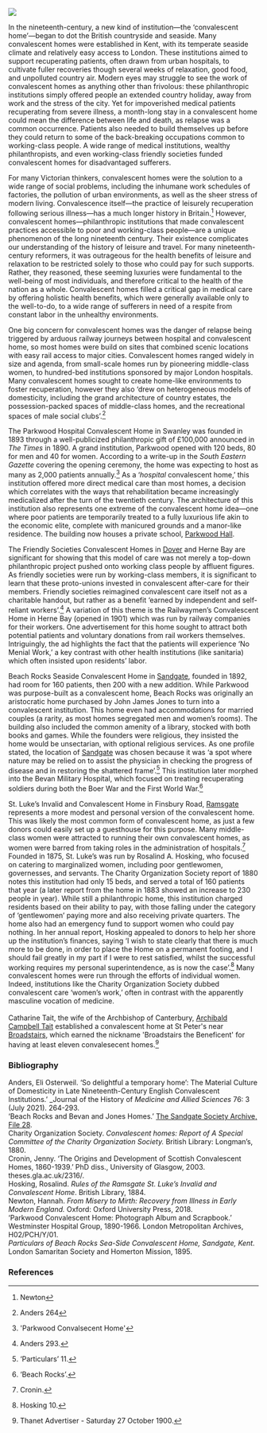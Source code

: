 <a href="https://juncture-digital.org"><img src="https://juncture-digital.org/images/ve-button.png"></a>
<param ve-config title="Convalescent Homes" author="Hosanna Krienke" layout="vtl" banner="/images/banners/19c.jpg" description="Hosanna Krienke discusses the introduction and development of 19th century convalescent homes which were especially important for industrial worker recovery.">

<param ve-entity eid="Q936183" aliases="Tonbridge">
<param ve-entity eid="Q1020364" aliases="Swanley">
<param ve-entity eid="Q179224" aliases="Dover">
<param ve-entity eid="Q1000312" aliases="Sandgate">
<param ve-entity eid="Q736439" aliases="Ramsgate">

<!-- Historical map layers -->
<!-- <param mapwarper mapwarper-id="44832" title="Kent Topo Survey 1860" ve-map-layer/> -->
<param ve-map-layer active allmaps allmaps-id="d93beb8a7cb608af" title="Kent Ordnance Survey 1860"/ >

In the nineteenth-century, a new kind of institution—the ‘convalescent home’—began to dot the British countryside and seaside. Many convalescent homes were established in Kent, with its temperate seaside climate and relatively easy access to London. These institutions aimed to support recuperating patients, often drawn from urban hospitals, to cultivate fuller recoveries though several weeks of relaxation, good food, and unpolluted country air. Modern eyes may struggle to see the work of convalescent homes as anything other than frivolous: these philanthropic institutions simply offered people an extended country holiday, away from work and the stress of the city. Yet for impoverished medical patients recuperating from severe illness, a month-long stay in a convalescent home could mean the difference between life and death, as relapse was a common occurrence.  Patients also needed to build themselves up before they could return to some of the back-breaking occupations common to working-class people. A wide range of medical institutions, wealthy philanthropists, and even working-class friendly societies funded convalescent homes for disadvantaged sufferers. 
<param ve-image url="https://stor.artstor.org/stor/30e6175e-f5e5-4969-a431-a98a9b0c913d" label="Convalescent Home and Church of St Peter's Folkestone" attribution="Kent Maps Online">

For many Victorian thinkers, convalescent homes were the solution to a wide range of social problems, including the inhumane work schedules of factories, the pollution of urban environments, as well as the sheer stress of modern living. Convalescence itself—the practice of leisurely recuperation following serious illness—has a much longer history in Britain.[^ref1]  However, convalescent homes—philanthropic institutions that made convalescent practices accessible to poor and working-class people—are a unique phenomenon of the long nineteenth century. Their existence complicates our understanding of the history of leisure and travel. For many nineteenth-century reformers, it was outrageous for the health benefits of leisure and relaxation to be restricted solely to those who could pay for such supports. Rather, they reasoned, these seeming luxuries were fundamental to the well-being of most individuals, and therefore critical to the health of the nation as a whole. Convalescent homes filled a critical gap in medical care by offering holistic health benefits, which were generally available only to the well-to-do, to a wide range of sufferers in need of a respite from constant labor in the unhealthy environments. 
<param ve-image url="https://upload.wikimedia.org/wikipedia/commons/1/19/Annie_Swynnterton_-_The_Convalescent.jpg" label="The Convalescent, 1887" attribution="Anne Louise Swynnerton, Public domain, via Wikimedia Commons">

One big concern for convalescent homes was the danger of relapse being triggered by arduous railway journeys between hospital and convalescent home, so most homes were build on sites that combined scenic locations with easy rail access to major cities. Convalescent homes ranged widely in size and agenda, from small-scale homes run by pioneering middle-class women, to hundred-bed institutions sponsored by major London hospitals. Many convalescent homes sought to create home-like environments to foster recuperation, however they also ‘drew on heterogeneous models of domesticity, including the grand architecture of country estates, the possession-packed spaces of middle-class homes, and the recreational spaces of male social clubs’.[^ref2]  
<param ve-image url="https://stor.artstor.org/stor/b39e64c7-9ec4-42a9-97d2-d3c1509b5940" label="Herne Bay Convalescent Home" attribution="Photocrom Co., London and Tunbridge Wells">
<param ve-map center="Q1094104" zoom="10">
                     
The Parkwood Hospital Convalescent Home in Swanley was founded in 1893 through a well-publicized philanthropic gift of £100,000 announced in _The Times_ in 1890. A grand institution, Parkwood opened with 120 beds, 80 for men and 40 for women. According to a write-up in the _South Eastern Gazette_ covering the opening ceremony, the home was expecting to host as many as 2,000 patients annually.[^ref3]  As a ‘_hospital_ convalescent home,’ this institution offered more direct medical care than most homes, a decision which correlates with the ways that rehabilitation became increasingly medicalized after the turn of the twentieth century. The architecture of this institution also represents one extreme of the convalescent home idea—one where poor patients are temporarily treated to a fully luxurious life akin to the economic elite, complete with manicured grounds and a manor-like residence. The building now houses a private school, [Parkwood Hall](https://www.parkwoodhall.co.uk/).
<param ve-image url="https://upload.wikimedia.org/wikipedia/commons/e/e1/Parkwood_Hall_-_geograph.org.uk_-_191130.jpg" label="Parkwood Hall" attribution="Glyn Baker" license="CC BY-SA 2.0">
<param ve-map center="Q1020364" zoom="10">
       
The Friendly Societies Convalescent Homes in [Dover](/19c/19c-dover) and Herne Bay are significant for showing that this model of care was not merely a top-down philanthropic project pushed onto working class people by affluent figures. As friendly societies were run by working-class members, it is significant to learn that these proto-unions invested in convalescent after-care for their members. Friendly societies reimagined convalescent care itself not as a charitable handout, but rather as a benefit ‘earned by independent and self-reliant workers’.[^ref4]  A variation of this theme is the Railwaymen’s Convalescent Home in Herne Bay (opened in 1901) which was run by railway companies for their workers. One advertisement for this home sought to attract both potential patients and voluntary donations from rail workers themselves. Intriguingly, the ad highlights the fact that the patients will experience ‘No Menial Work,’ a key contrast with other health institutions (like sanitaria) which often insisted upon residents’ labor. 
<param ve-image url="https://stor.artstor.org/stor/c360d8d2-6207-4960-8662-e5a69b061a09" label="Dover Friendly Society Home" attribution="Views of Dover">
<param ve-image url="https://iiif.wellcomecollection.org/image/B17498090.JP2/full/full/0/default.jpg" label="The Railwaymen's Convalescent Home, Herne Bay, Kent : opened June, 1901" attribution="Wellcome Collection" license="Public Domain Mark">
                                                                                                                            
<param ve-map center="Q179224" zoom="10">
                     
Beach Rocks Seaside Convalescent Home in [Sandgate](/placesqz/sandgate-overview), founded in 1892, had room for 160 patients, then 200 with a new addition. While Parkwood was purpose-built as a convalescent home, Beach Rocks was originally an aristocratic home purchased by John James Jones to turn into a convalescent institution. This home even had accommodations for married couples (a rarity, as most homes segregated men and women’s rooms). The building also included the common amenity of a library, stocked with both books and games. While the founders were religious, they insisted the home would be unsectarian, with optional religious services. As one profile stated, the location of [Sandgate](/placesqz/sandgate-overview) was chosen because it was ‘a spot where nature may be relied on to assist the physician in checking the progress of disease and in restoring the shattered frame’.[^ref5]  This institution later morphed into the Bevan Military Hospital, which focused on treating recuperating soldiers during both the Boer War and the First World War.[^ref6] 
<param ve-image url="https://upload.wikimedia.org/wikipedia/commons/3/3b/A_girl_reads_to_a_convalescent_while_a_nurse_brings_in_the_p_Wellcome_V0017068.jpg" label="A girl reads to a convalescent" attribution="Robert Humphrey Giles,via Wikimedia Commons" attribution="CC BY 4.0"> 
<param ve-map center="Q1000312" zoom="10">
       
St. Luke’s Invalid and Convalescent Home in <span data-mouseover-image-zoomto="1656,1252,351,243">Finsbury Road</span>, [Ramsgate](/19c/19c-ramsgate) represents a more modest and personal version of the convalescent home. This was likely the most common form of convalescent home, as just a few donors could easily set up a guesthouse for this purpose. Many middle-class women were attracted to running their own convalescent homes, as women were barred from taking roles in the administration of hospitals.[^ref7]  Founded in 1875, St. Luke’s was run by Rosalind A. Hosking, who focused on catering to marginalized women, including poor gentlewomen, governesses, and servants. The Charity Organization Society report of 1880 notes this institution had only 15 beds, and served a total of 160 patients that year (a later report from the home in 1883 showed an increase to 230 people in year). While still a philanthropic home, this institution charged residents based on their ability to pay, with those falling under the category of ‘gentlewomen’ paying more and also receiving private quarters. The home also had an emergency fund to support women who could pay nothing. In her annual report, Hosking appealed to donors to help her shore up the institution’s finances, saying ‘I wish to state clearly that there is much more to be done, in order to place the Home on a permanent footing, and I should fail greatly in my part if I were to rest satisfied, whilst the successful working requires my personal superintendence, as is now the case’.[^ref8]  Many convalescent homes were run through the efforts of individual women. Indeed, institutions like the Charity Organization Society dubbed convalescent care ‘women’s work,’ often in contrast with the apparently masculine vocation of medicine. 
<br><br>
Catharine Tait, the wife of the Archbishop of Canterbury, [Archibald Campbell Tait](/19c/19c-tait-biography) established a convalescent home at St Peter's near [Broadstairs](/19c/19c-broadstairs), which earned the nickname 'Broadstairs the Beneficent' for having at least eleven convalesecent homes.[^ref9]
<param ve-image url="https://stor.artstor.org/stor/7d4c5d4c-62c0-40e9-a900-3b7400521033" label="Ramsgate Commemorative map 1884-1934" attribution="By kind permission of Martin Crowther">
<param ve-map center="Q736439" zoom="10">
                     
### Bibliography

Anders, Eli Osterweil. ‘So delightful a temporary home’: The Material Culture of Domesticity in Late Nineteenth-Century English Convalescent Institutions.’ _Journal of the History of _Medicine and Allied Sciences_ 76: 3 (July 2021). 264-293.   
‘Beach Rocks and Bevan and Jones Homes.’ [The Sandgate Society Archive, File 28](http://archive.sandgatesociety.com/1).   
Charity Organization Society. _Convalescent homes: Report of A Special Committee of the Charity Organization Society._ British Library: Longman’s, 1880.   
Cronin, Jenny. ‘The Origins and Development of Scottish Convalescent Homes, 1860-1939.’ PhD diss., University of Glasgow, 2003. theses.gla.ac.uk/2316/.    
Hosking, Rosalind. _Rules of the Ramsgate St. Luke’s Invalid and Convalescent Home_. British Library, 1884.   
Newton, Hannah. _From Misery to Mirth: Recovery from Illness in Early Modern England._ Oxford: Oxford University Press, 2018.    
‘Parkwood Convalescent Home: Photograph Album and Scrapbook.’ Westminster Hospital Group, 1890-1966. London Metropolitan Archives, H02/PCH/Y/01.   
_Particulars of Beach Rocks Sea-Side Convalescent Home, Sandgate, Kent._ London Samaritan Society and Homerton Mission, 1895.   

### References

[^ref1]: Newton
[^ref2]: Anders 264
[^ref3]: 'Parkwood Convalsecent Home'
[^ref4]:Anders 293. 
[^ref5]: ‘Particulars’ 11. 
[^ref6]: ‘Beach Rocks’.
[^ref7]: Cronin. 
[^ref8]: Hosking 10.
[^ref9]: Thanet Advertiser - Saturday 27 October 1900.



